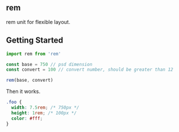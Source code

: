 ## rem
rem unit for flexible layout.

## Getting Started

```js
import rem from 'rem'

const base = 750 // psd dimension
const convert = 100 // convert number, should be greater than 12

rem(base, convert)
```

Then it works.

```css
.foo {
  width: 7.5rem; /* 750px */
  height: 1rem; /* 100px */
  color: #fff;
}
```
